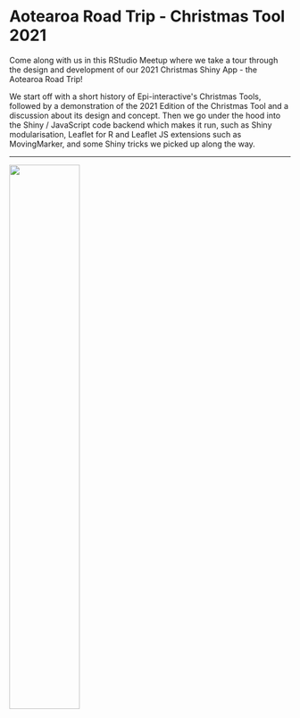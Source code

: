 # Aotearoa Road Trip - Christmas Tool 2021

Come along with us in this RStudio Meetup where we take a tour through the design and development of our 2021 Christmas Shiny App - the Aotearoa Road Trip!
 
We start off with a short history of Epi-interactive's Christmas Tools, followed by a demonstration of the 2021 Edition of the Christmas Tool and a discussion about its design and concept. Then we go under the hood into the Shiny / JavaScript code backend which makes it run, such as Shiny modularisation, Leaflet for R and Leaflet JS extensions such as MovingMarker, and some Shiny tricks we picked up along the way.

---

[<img src = "https://img.youtube.com/vi/eKWXvXf0kwo/maxresdefault.jpg" width = "50%">](https://www.youtube.com/watch?v=eKWXvXf0kwo)
